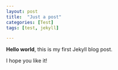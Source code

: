 ```yaml
---
layout: post
title:  "Just a post"
categories: [Test]
tags: [test, jekyll]

---
```


**Hello world**, this is my first Jekyll blog post.

I hope you like it!